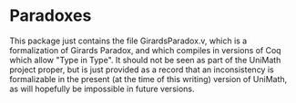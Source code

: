 Paradoxes
=========

This package just contains the file GirardsParadox.v, which is a formalization of Girards Paradox,
and which compiles in versions of Coq which allow "Type in Type". It should not be seen as part of
the UniMath project proper, but is just provided as a record that an inconsistency is formalizable
in the present (at the time of this writing) version of UniMath, as will hopefully be impossible in
future versions.